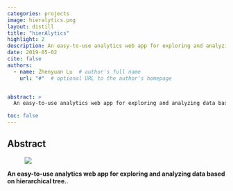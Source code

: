 ```yaml
---
categories: projects
image: hieralytics.png
layout: distill
title: "hierAlytics"
highlight: 2
description: An easy-to-use analytics web app for exploring and analyzing data based on hierarchical tree.
date: 2019-05-02
cite: false
authors:
  - name: Zhenyuan Lu  # author's full name
    url: "#"  # optional URL to the author's homepage


abstract: >
  An easy-to-use analytics web app for exploring and analyzing data based on hierarchical tree.

toc: false
---
```



## Abstract

<figure>
  <img src="{{ '/assets/projects/hieralytics.png' | relative_url }}" />
</figure>

<strong>
An easy-to-use analytics web app for exploring and analyzing data based on hierarchical tree.</strong>.
